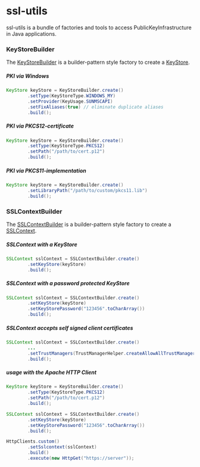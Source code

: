# ssl-utils
ssl-utils is a bundle of factories and tools to access PublicKeyInfrastructure in Java applications.

### KeyStoreBuilder
The [KeyStoreBuilder](https://github.com/j3t/ssl-utils/blob/master/src/main/java/ssl/builder/KeyStoreBuilder.java) is a builder-pattern style factory to create a [KeyStore](http://docs.oracle.com/javase/7/docs/api/java/security/KeyStore.html).

##### PKI via Windows
```java
KeyStore keyStore = KeyStoreBuilder.create()
		.setType(KeyStoreType.WINDOWS_MY)
		.setProvider(KeyUsage.SUNMSCAPI)
		.setFixAliases(true) // eliminate duplicate aliases
		.build();
```

##### PKI via PKCS12-certificate
```java
KeyStore keyStore = KeyStoreBuilder.create()
		.setType(KeyStoreType.PKCS12)
		.setPath("/path/to/cert.p12")
		.build();
```

##### PKI via PKCS11-implementation  
```java
KeyStore keyStore = KeyStoreBuilder.create()
		.setLibraryPath("/path/to/custom/pkcs11.lib")
		.build();
```

### SSLContextBuilder
The [SSLContextBuilder](https://github.com/j3t/ssl-utils/blob/master/src/main/java/ssl/builder/SSLContextBuilder.java) is a builder-pattern style factory to create a [SSLContext](http://docs.oracle.com/javase/7/docs/api/javax/net/ssl/SSLContext.html).

##### SSLContext with a KeyStore
```java
SSLContext sslContext = SSLContextBuilder.create()
		.setKeyStore(keyStore)
		.build();
```

##### SSLContext with a password protected KeyStore
```java
SSLContext sslContext = SSLContextBuilder.create()
		.setKeyStore(keyStore)
		.setKeyStorePassword("123456".toCharArray())
		.build();
```

##### SSLContext accepts self signed client certificates
```java
SSLContext sslContext = SSLContextBuilder.create()
		...
		.setTrustManagers(TrustManagerHelper.createAllowAllTrustManagers())
		.build();
```

##### usage with the Apache HTTP Client
```java
KeyStore keyStore = KeyStoreBuilder.create()
		.setType(KeyStoreType.PKCS12)
		.setPath("/path/to/cert.p12")
		.build();

SSLContext sslContext = SSLContextBuilder.create()
		.setKeyStore(keyStore)
		.setKeyStorePassword("123456".toCharArray())
		.build();

HttpClients.custom()
		.setSslcontext(sslContext)
		.build()
		.execute(new HttpGet("https://server"));
```
